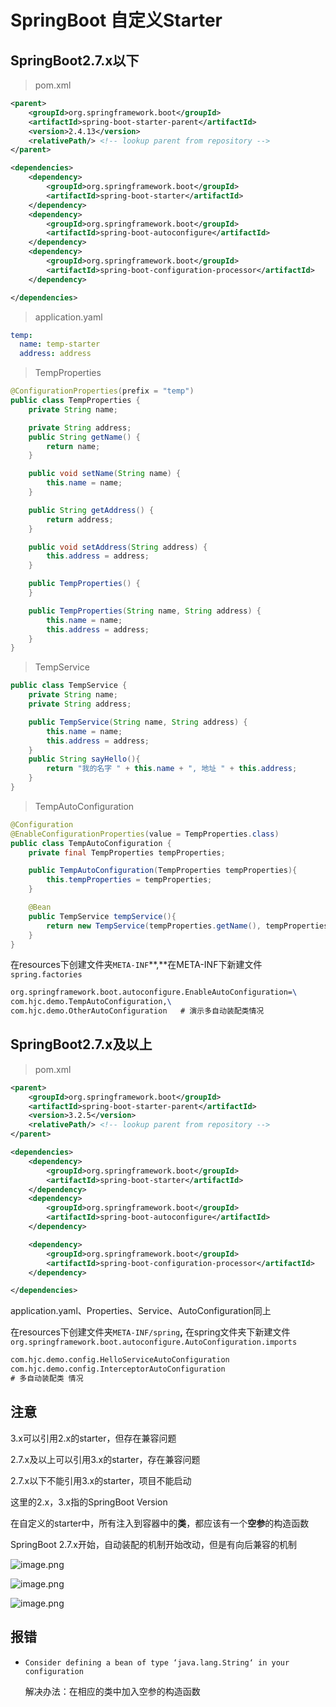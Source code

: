 # SpringBoot 自定义Starter

## SpringBoot2.7.x以下

> pom.xml

```xml
<parent>
    <groupId>org.springframework.boot</groupId>
    <artifactId>spring-boot-starter-parent</artifactId>
    <version>2.4.13</version>
    <relativePath/> <!-- lookup parent from repository -->
</parent>

<dependencies>
    <dependency>
        <groupId>org.springframework.boot</groupId>
        <artifactId>spring-boot-starter</artifactId>
    </dependency>
    <dependency>
        <groupId>org.springframework.boot</groupId>
        <artifactId>spring-boot-autoconfigure</artifactId>
    </dependency>
    <dependency>
        <groupId>org.springframework.boot</groupId>
        <artifactId>spring-boot-configuration-processor</artifactId>
    </dependency>

</dependencies>
```
> application.yaml

```yaml
temp:
  name: temp-starter
  address: address
```
> TempProperties

```java
@ConfigurationProperties(prefix = "temp")
public class TempProperties {
    private String name;

    private String address;
    public String getName() {
        return name;
    }

    public void setName(String name) {
        this.name = name;
    }

    public String getAddress() {
        return address;
    }

    public void setAddress(String address) {
        this.address = address;
    }

    public TempProperties() {
    }

    public TempProperties(String name, String address) {
        this.name = name;
        this.address = address;
    }
}
```
> TempService

```java
public class TempService {
    private String name;
    private String address;

    public TempService(String name, String address) {
        this.name = name;
        this.address = address;
    }
    public String sayHello(){
        return "我的名字 " + this.name + ", 地址 " + this.address;
    }
}
```
> TempAutoConfiguration

```java
@Configuration
@EnableConfigurationProperties(value = TempProperties.class)
public class TempAutoConfiguration {
    private final TempProperties tempProperties;

    public TempAutoConfiguration(TempProperties tempProperties){
        this.tempProperties = tempProperties;
    }

    @Bean
    public TempService tempService(){
        return new TempService(tempProperties.getName(), tempProperties.getAddress());
    }
}
```
在resources下创建文件夹`META-INF`**,**在META-INF下新建文件`spring.factories`
```latex
org.springframework.boot.autoconfigure.EnableAutoConfiguration=\
com.hjc.demo.TempAutoConfiguration,\
com.hjc.demo.OtherAutoConfiguration   # 演示多自动装配类情况
```
## SpringBoot2.7.x及以上
> pom.xml

```xml
<parent>
    <groupId>org.springframework.boot</groupId>
    <artifactId>spring-boot-starter-parent</artifactId>
    <version>3.2.5</version>
    <relativePath/> <!-- lookup parent from repository -->
</parent>

<dependencies>
    <dependency>
        <groupId>org.springframework.boot</groupId>
        <artifactId>spring-boot-starter</artifactId>
    </dependency>
    <dependency>
        <groupId>org.springframework.boot</groupId>
        <artifactId>spring-boot-autoconfigure</artifactId>
    </dependency>

    <dependency>
        <groupId>org.springframework.boot</groupId>
        <artifactId>spring-boot-configuration-processor</artifactId>
    </dependency>

</dependencies>
```
application.yaml、Properties、Service、AutoConfiguration同上

在resources下创建文件夹`META-INF/spring`**,**
在spring文件夹下新建文件`org.springframework.boot.autoconfigure.AutoConfiguration.imports`

```latex
com.hjc.demo.config.HelloServiceAutoConfiguration
com.hjc.demo.config.InterceptorAutoConfiguration  
# 多自动装配类 情况
```

## 注意
3.x可以引用2.x的starter，但存在兼容问题

2.7.x及以上可以引用3.x的starter，存在兼容问题

2.7.x以下不能引用3.x的starter，项目不能启动

这里的2.x，3.x指的SpringBoot Version

在自定义的starter中，所有注入到容器中的**类**，都应该有一个**空参**的构造函数

SpringBoot 2.7.x开始，自动装配的机制开始改动，但是有向后兼容的机制

![image.png](https://fastly.jsdelivr.net/gh/LetengZzz/img/1717120070536-7bb2068a-0b1f-45be-8bf1-81ed0452833d.png)

![image.png](https://fastly.jsdelivr.net/gh/LetengZzz/img/1717120037789-8877d632-27f0-431e-a69b-7358b867ac1a.png)

![image.png](https://fastly.jsdelivr.net/gh/LetengZzz/img/1717120144266-3eecbdf7-70bf-4dd6-ba6a-9b2c41c33f9e.png)

## 报错
- `Consider defining a bean of type ‘java.lang.String‘ in your configuration`

  解决办法：在相应的类中加入空参的构造函数



